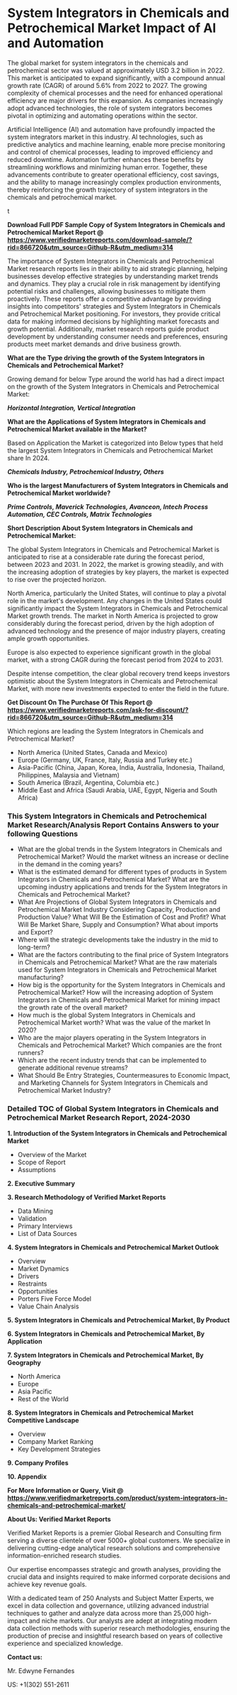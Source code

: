 <meta name="title" content="Global System Integrators in Chemicals and Petrochemical Market Impact of AI and Automation"><meta name="description" content="The global market for system integrators in the chemicals and petrochemical sector was valued at approximately USD 3.2 billion in 2022. This market is anticipated to e"><meta name="title" content="System Integrators in Chemicals and Petrochemical Market Size, Share, Scope, Trends, Growth, Opportunities, Analysis, Forecast"><h1>System Integrators in Chemicals and Petrochemical Market Impact of AI and Automation</h1><p>The global market for system integrators in the chemicals and petrochemical sector was valued at approximately USD 3.2 billion in 2022. This market is anticipated to expand significantly, with a compound annual growth rate (CAGR) of around 5.6% from 2022 to 2027. The growing complexity of chemical processes and the need for enhanced operational efficiency are major drivers for this expansion. As companies increasingly adopt advanced technologies, the role of system integrators becomes pivotal in optimizing and automating operations within the sector.</p><p>Artificial Intelligence (AI) and automation have profoundly impacted the system integrators market in this industry. AI technologies, such as predictive analytics and machine learning, enable more precise monitoring and control of chemical processes, leading to improved efficiency and reduced downtime. Automation further enhances these benefits by streamlining workflows and minimizing human error. Together, these advancements contribute to greater operational efficiency, cost savings, and the ability to manage increasingly complex production environments, thereby reinforcing the growth trajectory of system integrators in the chemicals and petrochemical market.</p>t</p><p id="" class=""><strong>Download Full PDF Sample Copy of System Integrators in Chemicals and Petrochemical Market Report @ <a href="https://www.verifiedmarketreports.com/download-sample/?rid=866720&utm_source=Github-R&utm_medium=314" target="_blank">https://www.verifiedmarketreports.com/download-sample/?rid=866720&utm_source=Github-R&utm_medium=314</a></strong></p><p>The importance of&nbsp;System Integrators in Chemicals and Petrochemical Market research reports lies in their ability to aid strategic planning, helping businesses develop effective strategies by understanding market trends and dynamics. They play a crucial role in risk management by identifying potential risks and challenges, allowing businesses to mitigate them proactively. These reports offer a competitive advantage by providing insights into competitors' strategies and System Integrators in Chemicals and Petrochemical Market positioning. For investors, they provide critical data for making informed decisions by highlighting market forecasts and growth potential. Additionally, market research reports guide product development by understanding consumer needs and preferences, ensuring products meet market demands and drive business growth.</p><p><strong>What are the&nbsp;Type driving the growth of the System Integrators in Chemicals and Petrochemical Market?</strong></p><p id="" class="">Growing demand for below Type around the world has had a direct impact on the growth of the System Integrators in Chemicals and Petrochemical Market:</p><em><strong>Horizontal Integration, Vertical Integration</strong></em></p><strong>What are the&nbsp;Applications&nbsp;of System Integrators in Chemicals and Petrochemical Market available in the Market?</strong></p><p id="" class="">Based on Application the Market is categorized into Below types that held the largest System Integrators in Chemicals and Petrochemical Market share In 2024.</p><em><strong>Chemicals Industry, Petrochemical Industry, Others</strong></em></p><strong>Who is the largest Manufacturers of System Integrators in Chemicals and Petrochemical Market worldwide?</strong></p><p><em><strong>Prime Controls, Maverick Technologies, Avanceon, Intech Process Automation, CEC Controls, Matrix Technologies</strong></em></p><p id="" class=""><strong>Short Description About System Integrators in Chemicals and Petrochemical Market:</strong></p><p>The global System Integrators in Chemicals and Petrochemical Market is anticipated to rise at a considerable rate during the forecast period, between 2023 and 2031. In 2022, the market is growing steadily, and with the increasing adoption of strategies by key players, the market is expected to rise over the projected horizon.</p><p>North America, particularly the United States, will continue to play a pivotal role in the market's development. Any changes in the United States could significantly impact the System Integrators in Chemicals and Petrochemical Market growth trends. The market in North America is projected to grow considerably during the forecast period, driven by the high adoption of advanced technology and the presence of major industry players, creating ample growth opportunities.</p><p>Europe is also expected to experience significant growth in the global market, with a strong CAGR during the forecast period from 2024 to 2031.</p><p>Despite intense competition, the clear global recovery trend keeps investors optimistic about the System Integrators in Chemicals and Petrochemical Market, with more new investments expected to enter the field in the future.</p><p id="" class=""><strong>Get Discount On The Purchase Of This Report @ <a href="https://www.verifiedmarketreports.com/ask-for-discount/?rid=866720&utm_source=Github-R&utm_medium=314" target="_blank">https://www.verifiedmarketreports.com/ask-for-discount/?rid=866720&utm_source=Github-R&utm_medium=314</a></strong></p>Which regions are leading the System Integrators in Chemicals and Petrochemical Market?</p><ul><li>North America (United States, Canada and Mexico)</li><li>Europe (Germany, UK, France, Italy, Russia and Turkey etc.)</li><li>Asia-Pacific (China, Japan, Korea, India, Australia, Indonesia, Thailand, Philippines, Malaysia and Vietnam)</li><li>South America (Brazil, Argentina, Columbia etc.)</li><li>Middle East and Africa (Saudi Arabia, UAE, Egypt, Nigeria and South Africa)</li></ul><h3 id="" class="">This System Integrators in Chemicals and Petrochemical Market Research/Analysis Report Contains Answers to your following Questions</h3><ul><li>What are the global trends in the System Integrators in Chemicals and Petrochemical Market? Would the market witness an increase or decline in the demand in the coming years?</li><li>What is the estimated demand for different types of products in System Integrators in Chemicals and Petrochemical Market? What are the upcoming industry applications and trends for the System Integrators in Chemicals and Petrochemical Market?</li><li>What Are Projections of Global System Integrators in Chemicals and Petrochemical Market Industry Considering Capacity, Production and Production Value? What Will Be the Estimation of Cost and Profit? What Will Be Market Share, Supply and Consumption? What about imports and Export?</li><li>Where will the strategic developments take the industry in the mid to long-term?</li><li>What are the factors contributing to the final price of System Integrators in Chemicals and Petrochemical Market? What are the raw materials used for System Integrators in Chemicals and Petrochemical Market manufacturing?</li><li>How big is the opportunity for the System Integrators in Chemicals and Petrochemical Market? How will the increasing adoption of System Integrators in Chemicals and Petrochemical Market for mining impact the growth rate of the overall market?</li><li>How much is the global System Integrators in Chemicals and Petrochemical Market worth? What was the value of the market In 2020?</li><li>Who are the major players operating in the System Integrators in Chemicals and Petrochemical Market? Which companies are the front runners?</li><li>Which are the recent industry trends that can be implemented to generate additional revenue streams?</li><li>What Should Be Entry Strategies, Countermeasures to Economic Impact, and Marketing Channels for System Integrators in Chemicals and Petrochemical Market Industry?</li></ul><h3 id="" class="">Detailed TOC of Global System Integrators in Chemicals and Petrochemical Market Research Report, 2024-2030</h3><p id="" class=""><strong>1. Introduction of the System Integrators in Chemicals and Petrochemical Market</strong></p><ul><li>Overview of the Market</li><li>Scope of Report</li><li>Assumptions</li></ul><p id="" class=""><strong>2. Executive Summary</strong></p><p id="" class=""><strong>3. Research Methodology of Verified Market Reports</strong></p><ul><li>Data Mining</li><li>Validation</li><li>Primary Interviews</li><li>List of Data Sources</li></ul><p id="" class=""><strong>4. System Integrators in Chemicals and Petrochemical Market Outlook</strong></p><ul><li>Overview</li><li>Market Dynamics</li><li>Drivers</li><li>Restraints</li><li>Opportunities</li><li>Porters Five Force Model</li><li>Value Chain Analysis</li></ul><p id="" class=""><strong>5. System Integrators in Chemicals and Petrochemical Market, By Product</strong></p><p id="" class=""><strong>6. System Integrators in Chemicals and Petrochemical Market, By Application</strong></p><p id="" class=""><strong>7. System Integrators in Chemicals and Petrochemical Market, By Geography</strong></p><ul><li>North America</li><li>Europe</li><li>Asia Pacific</li><li>Rest of the World</li></ul><p id="" class=""><strong>8. System Integrators in Chemicals and Petrochemical Market Competitive Landscape</strong></p><ul><li>Overview</li><li>Company Market Ranking</li><li>Key Development Strategies</li></ul><p id="" class=""><strong>9. Company Profiles</strong></p><p id="" class=""><strong>10. Appendix</strong></p><p id="" class=""><strong>For More Information or Query, Visit @ <a href="https://www.verifiedmarketreports.com/product/system-integrators-in-chemicals-and-petrochemical-market/" target="_blank">https://www.verifiedmarketreports.com/product/system-integrators-in-chemicals-and-petrochemical-market/</a></strong></p><p id="" class=""><strong>About Us: Verified Market Reports</strong></p><p id="" class="">Verified Market Reports is a premier Global Research and Consulting firm serving a diverse clientele of over 5000+ global customers. We specialize in delivering cutting-edge analytical research solutions and comprehensive information-enriched research studies.</p><p id="" class="">Our expertise encompasses strategic and growth analyses, providing the crucial data and insights required to make informed corporate decisions and achieve key revenue goals.</p><p id="" class="">With a dedicated team of 250 Analysts and Subject Matter Experts, we excel in data collection and governance, utilizing advanced industrial techniques to gather and analyze data across more than 25,000 high-impact and niche markets. Our analysts are adept at integrating modern data collection methods with superior research methodologies, ensuring the production of precise and insightful research based on years of collective experience and specialized knowledge.</p><p id="" class=""><strong>Contact us:</strong></p><p id="" class="">Mr. Edwyne Fernandes</p><p id="" class="">US: +1(302) 551-2611</p>